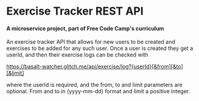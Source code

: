 # Exercise Tracker REST API

#### A microservice project, part of Free Code Camp's curriculum

An exercise tracker API that allows for new users to be created and exercises to be added for any such user. Once a user is created they get a userId, and then their exercise logs can be checked with

https://basalt-watcher.glitch.me/api/exercise/log?{userId}[&from][&to][&limit]

where the userId is required, and the from, to and limit parameters are optional. From and to in (yyyy-mm-dd) format and limit a positive integer.
